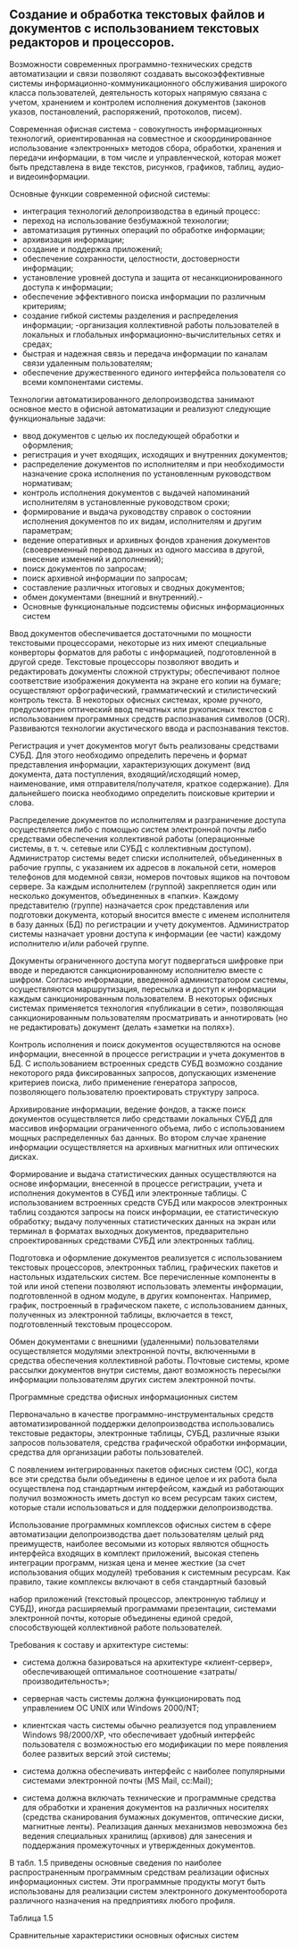 ## Создание и обработка текстовых файлов и документов с использованием текстовых редакторов и процессоров. 

Возможности современных программно-технических средств автоматизации и связи позволяют создавать высокоэффективные системы информационно-коммуникационного обслуживания широкого класса пользователей, деятельность которых напрямую связана с учетом, хранением и контролем исполнения документов (законов указов, постановлений, распоряжений, протоколов, писем).

Современная офисная система - совокупность информационных технологий, ориентированная на совместное и скоординированное использование «электронных» методов сбора, обработки, хранения и передачи информации, в том числе и управленческой, которая может быть представлена в виде текстов, рисунков, графиков, таблиц, аудио- и видеоинформации.

Основные функции современной офисной системы:

- интеграция технологий делопроизводства в единый процесс:
- переход на использование безбумажной технологии;
- автоматизация рутинных операций по обработке информации;
- архивизация информации;
- создание и поддержка приложений;
- обеспечение сохранности, целостности, достоверности информации;
- установление уровней доступа и защита от несанкционированного доступа к информации;
- обеспечение эффективного поиска информации по различным критериям;
- создание гибкой системы разделения и распределения информации;
-организация коллективной работы пользователей в локальных и глобальных информационно-вычислительных сетях и средах;
- быстрая и надежная связь и передача информации по каналам связи удаленным пользователям;
- обеспечение дружественного единого интерфейса пользователя со всеми компонентами системы.

Технологии автоматизированного делопроизводства занимают основное место в офисной автоматизации и реализуют следующие функциональные задачи:

- ввод документов с целью их последующей обработки и оформления;
- регистрация и учет входящих, исходящих и внутренних документов;
- распределение документов по исполнителям и при необходимости назначение срока исполнения по установленным руководством нормативам;
- контроль исполнения документов с выдачей напоминаний исполнителям в установленные руководством сроки;
- формирование и выдача руководству справок о состоянии исполнения документов по их видам, исполнителям и другим параметрам;
- ведение оперативных и архивных фондов хранения документов (своевременный перевод данных из одного массива в другой, внесение изменений и дополнений);
- поиск документов по запросам;
- поиск архивной информации по запросам;
- составление различных итоговых и сводных документов;
- обмен документами (внешний и внутренний).- 
- Основные функциональные подсистемы офисных информационных систем

Ввод документов обеспечивается достаточными по мощности текстовыми процессорами, некоторые из них имеют специальные конверторы форматов для работы с информацией, подготовленной в другой среде. Текстовые процессоры позволяют вводить и редактировать документы сложной структуры; обеспечивают полное соответствие изображения документа на экране его копии на бумаге; осуществляют орфографический, грамматический и стилистический контроль текста. В некоторых офисных системах, кроме ручного, предусмотрен оптический ввод печатных или рукописных текстов с использованием программных средств распознавания символов (OCR). Развиваются технологии акустического ввода и распознавания текстов.

Регистрация и учет документов могут быть реализованы средствами СУБД. Для этого необходимо определить перечень и формат представления информации, характеризующих документ (вид документа, дата поступления, входящий/исходящий номер, наименование, имя отправителя/получателя, краткое содержание). Для дальнейшего поиска необходимо определить поисковые критерии и слова.

Распределение документов по исполнителям и разграничение доступа осуществляется либо с помощью систем электронной почты либо средствами обеспечения коллективной работы (операционные системы, в т. ч. сетевые или СУБД с коллективным доступом). Администратор системы ведет списки исполнителей, объединенных в рабочие группы, с указанием их адресов в локальной сети, номеров телефонов для модемной связи, номеров почтовых ящиков на почтовом сервере. За каждым исполнителем (группой) закрепляется один или несколько документов, объединенных в «папки». Каждому представителю (группе) назначается срок представления или подготовки документа, который вносится вместе с именем исполнителя в базу данных (БД) по регистрации и учету документов. Администратор системы назначает уровни доступа к информации (ее части) каждому исполнителю и/или рабочей группе.

Документы ограниченного доступа могут подвергаться шифровке при вводе и передаются санкционированному исполнителю вместе с шифром. Согласно информации, введенной администратором системы, осуществляются маршрутизация, пересылка и доступ к информации каждым санкционированным пользователем. В некоторых офисных системах применяется технология «публикации в сети», позволяющая санкционированным пользователям просматривать и аннотировать (но не редактировать) документ (делать «заметки на полях»).

Контроль исполнения и поиск документов осуществляются на основе информации, внесенной в процессе регистрации и учета документов в БД. С использованием встроенных средств СУБД возможно создание некоторого ряда фиксированных запросов, допускающих изменение критериев поиска, либо применение генератора запросов, позволяющего пользователю проектировать структуру запроса.

Архивирование информации, ведение фондов, а также поиск документов осуществляется либо средствами локальных СУБД для массивов информации ограниченного объема, либо с использованием мощных распределенных баз данных. Во втором случае хранение информации осуществляется на архивных магнитных или оптических дисках.

Формирование и выдача статистических данных осуществляются на основе информации, внесенной в процессе регистрации, учета и исполнения документов в СУБД или электронные таблицы. С использованием встроенных средств СУБД или макросов электронных таблиц создаются запросы на поиск информации, ее статистическую обработку; выдачу полученных статистических данных на экран или терминал в форматах выходных документов, предварительно спроектированных средствами СУБД или электронных таблиц.

Подготовка и оформление документов реализуется с использованием текстовых процессоров, электронных таблиц, графических пакетов и настольных издательских систем. Все перечисленные компоненты в той или иной степени позволяют использовать элементы информации, подготовленной в одном модуле, в других компонентах. Например, график, построенный в графическом пакете, с использованием данных, полученных из электронной таблицы, включается в текст, подготовленный текстовым процессором.

Обмен документами с внешними (удаленными) пользователями осуществляется модулями электронной почты, включенными в средства обеспечения коллективной работы. Почтовые системы, кроме рассылки документов внутри системы, дают возможность пересылки информации пользователям других систем электронной почты.

Программные средства офисных информационных систем

Первоначально в качестве программно-инструментальных средств автоматизированной поддержки делопроизводства использовались текстовые редакторы, электронные таблицы, СУБД, различные языки запросов пользователя, средства графической обработки информации, средства для организации работы пользователей.

С появлением интегрированных пакетов офисных систем (ОС), когда все эти средства были объединены в единое целое и их работа была осуществлена под стандартным интерфейсом, каждый из работающих получил возможность иметь доступ ко всем ресурсам таких систем, которые стали использоваться и для поддержки делопроизводства.

Использование программных комплексов офисных систем в сфере автоматизации делопроизводства дает пользователям целый ряд преимуществ, наиболее весомыми из которых являются общность интерфейса входящих в комплект приложений, высокая степень интеграции программ, низкая цена и менее жесткие (за счет использования общих модулей) требования к системным ресурсам. Как правило, такие комплексы включают в себя стандартный базовый

набор приложений (текстовый процессор, электронную таблицу и СУБД), иногда расширяемый программами презентации, системами электронной почты, которые объединены единой средой, способствующей коллективной работе пользователей.

Требования к составу и архитектуре системы:

- система должна базироваться на архитектуре «клиент-сервер», обеспечивающей оптимальное соотношение «затраты/производительность»;

- серверная часть системы должна функционировать под управлением ОС UNIX или Windows 2000/NT;

- клиентская часть системы обычно реализуется под управлением Windows 98/2000/XP, что обеспечивает удобный интерфейс пользователя с возможностью его модификации по мере появления более развитых версий этой системы;

- система должна обеспечивать интерфейс с наиболее популярными системами электронной почты (MS Mail, cc:Mail);

- система должна включать технические и программные средства для обработки и хранения документов на различных носителях (средства сканирования бумажных документов, оптические диски, магнитные ленты). Реализация данных механизмов невозможна без ведения специальных хранилищ (архивов) для занесения и поддержания промежуточных и утвержденных документов.

В табл. 1.5 приведены основные сведения по наиболее распространенным программным средствам реализации офисных информационных систем. Эти программные продукты могут быть использованы для реализации систем электронного документооборота различного назначения на предприятиях любого профиля.

Таблица 1.5

Сравнительные характеристики основных офисных систем